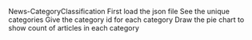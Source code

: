 News-CategoryClassification
First load the json file
See the unique categories
Give the category id for each category
Draw the pie chart to show count of articles in each category
